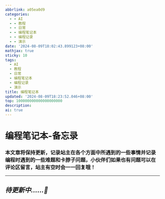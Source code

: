 ```yaml
---
abbrlink: a05ea0d9
categories:
  - - AI
  - - 教程
  - - 日常
  - - 编程笔记本
  - - 编程记录
  - - 演示
date: '2024-08-09T18:02:43.899123+08:00'
mathjax: true
sticky: 10
tags:
  - AI
  - 教程
  - 日常
  - 编程笔记本
  - 编程记录
  - 演示
title: 编程笔记本
updated: '2024-08-09T18:23:52.046+08:00'
top: 100000000000000000000
description:
ai: true
---
```

# **编程笔记本-备忘录**

### 本文章将保持更新，记录站主在各个方面中所遇到的一些事情并记录编程时遇到的一些难题和卡脖子问题，小伙伴们如果也有问题可以在评论区留言，站主有空时会一一回复哦！

---

## ***待更新中......📌***

